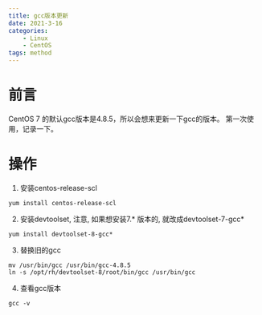 ```yaml
---
title: gcc版本更新
date: 2021-3-16
categories:
    - Linux
    - CentOS
tags: method
---
```

# 前言
CentOS 7 的默认gcc版本是4.8.5，所以会想来更新一下gcc的版本。
第一次使用，记录一下。

# 操作
1. 安装centos-release-scl
```
yum install centos-release-scl
```
2. 安装devtoolset, 注意, 如果想安装7.* 版本的, 就改成devtoolset-7-gcc*
```
yum install devtoolset-8-gcc*
```
3. 替换旧的gcc
```
mv /usr/bin/gcc /usr/bin/gcc-4.8.5
ln -s /opt/rh/devtoolset-8/root/bin/gcc /usr/bin/gcc
```
4. 查看gcc版本
```
gcc -v
```